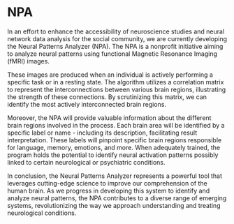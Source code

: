 # NPA

In an effort to enhance the accessibility of neuroscience studies and neural network data analysis for the social community, we are currently developing the Neural Patterns Analyzer (NPA). The NPA is a nonprofit initiative aiming to analyze neural patterns using functional Magnetic Resonance Imaging (fMRI) images.

These images are produced when an individual is actively performing a specific task or in a resting state. The algorithm utilizes a correlation matrix to represent the interconnections between various brain regions, illustrating the strength of these connections. By scrutinizing this matrix, we can identify the most actively interconnected brain regions.

Moreover, the NPA will provide valuable information about the different brain regions involved in the process. Each brain area will be identified by a specific label or name - including its description, facilitating result interpretation. These labels will pinpoint specific brain regions responsible for language, memory, emotions, and more. When adequately trained, the program holds the potential to identify neural activation patterns possibly linked to certain neurological or psychiatric conditions.

In conclusion, the Neural Patterns Analyzer represents a powerful tool that leverages cutting-edge science to improve our comprehension of the human brain. As we progress in developing this system to identify and analyze neural patterns, the NPA contributes to a diverse range of emerging systems, revolutionizing the way we approach understanding and treating neurological conditions.

